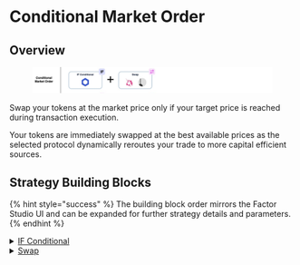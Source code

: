 # Conditional Market Order

## Overview

<figure><img src="../../../.gitbook/assets/image (1) (1).png" alt=""><figcaption></figcaption></figure>

Swap your tokens at the market price only if your target price is reached during transaction execution.&#x20;

Your tokens are immediately swapped at the best available prices as the selected protocol dynamically reroutes your trade to more capital efficient sources.

## Strategy Building Blocks

{% hint style="success" %}
The building block order mirrors the Factor Studio UI and can be expanded for further strategy details and parameters.
{% endhint %}

<details>

<summary><a href="../../../factor-studio/factor-studio/conditional-strategies.md">IF Conditional</a></summary>

* Specify your target price and condition for the swap.
  * Token purchases: Only execute the swap if `marketPrice` is ≤ `targetPrice`
  * Token sales: Only execute the swap if `marketPrice` is ≥ `targetPrice`

</details>

<details>

<summary><a href="../../../factor-building-blocks/swap/">Swap</a></summary>

* Select the tokens to swap
  * Token purchases: Input token is the token to swap from and output token is the target token.
  * Token sales: Input token is the token to sell and output token is the token to receive.
* Input token amount

</details>
